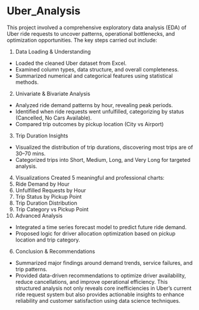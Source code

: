 # Uber_Analysis
This project involved a comprehensive exploratory data analysis (EDA) of Uber ride requests
to uncover patterns, operational bottlenecks, and optimization opportunities. The key steps
carried out include:
 1. Data Loading & Understanding
* Loaded the cleaned Uber dataset from Excel.
* Examined column types, data structure, and overall completeness.
* Summarized numerical and categorical features using statistical methods.
 2. Univariate & Bivariate Analysis
* Analyzed ride demand patterns by hour, revealing peak periods.
* Identified when ride requests went unfulfilled, categorizing by status (Cancelled, No
Cars Available).
* Compared trip outcomes by pickup location (City vs Airport)
 3. Trip Duration Insights
* Visualized the distribution of trip durations, discovering most trips are of 30–70 mins.
* Categorized trips into Short, Medium, Long, and Very Long for targeted analysis.
 4. Visualizations
Created 5 meaningful and professional charts:
1. Ride Demand by Hour
2. Unfulfilled Requests by Hour
3. Trip Status by Pickup Point
4. Trip Duration Distribution
5. Trip Category vs Pickup Point
 5. Advanced Analysis
* Integrated a time series forecast model to predict future ride demand.
* Proposed logic for driver allocation optimization based on pickup location and trip
category.
6. Conclusion & Recommendations
* Summarized major findings around demand trends, service failures, and trip patterns.
*  Provided data-driven recommendations to optimize driver availability, reduce
cancellations, and improve operational efficiency.
  This structured analysis not only reveals core inefficiencies in Uber’s current ride request
  system but also provides actionable insights to enhance reliability and customer satisfaction
  using data science techniques.
